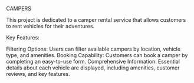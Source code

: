 CAMPERS

This project is dedicated to a camper rental service that allows customers to rent vehicles for their adventures.

Key Features:

Filtering Options: Users can filter available campers by location, vehicle type, and amenities.
Booking Capability: Customers can book a camper by completing an easy-to-use form.
Comprehensive Information: Essential details about each vehicle are displayed, including amenities, customer reviews, and key features.

